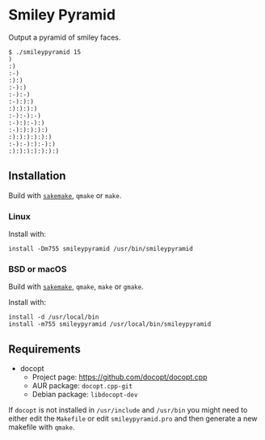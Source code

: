# Smiley Pyramid

Output a pyramid of smiley faces.

```
$ ./smileypyramid 15
)
:)
:-)
:):)
:-):)
:-):-)
:-):):)
:):):):)
:-):-):-)
:-):):-):)
:-):):):):)
:):):):):):)
:-):-):):-):)
:):):):):):):)
```

## Installation

Build with [`sakemake`](https://github.com/xyproto/sakemake), `qmake` or `make`.

### Linux

Install with:

    install -Dm755 smileypyramid /usr/bin/smileypyramid

### BSD or macOS

Build with [`sakemake`](https://github.com/xyproto/sakemake), `qmake`, `make` or `gmake`.

Install with:

    install -d /usr/local/bin
    install -m755 smileypyramid /usr/local/bin/smileypyramid

## Requirements

* docopt
  - Project page: https://github.com/docopt/docopt.cpp
  - AUR package: `docopt.cpp-git`
  - Debian package: `libdocopt-dev`

If `docopt` is not installed in `/usr/include` and `/usr/bin` you might need to either edit the `Makefile` or edit `smileypyramid.pro` and then generate a new makefile with `qmake`.
